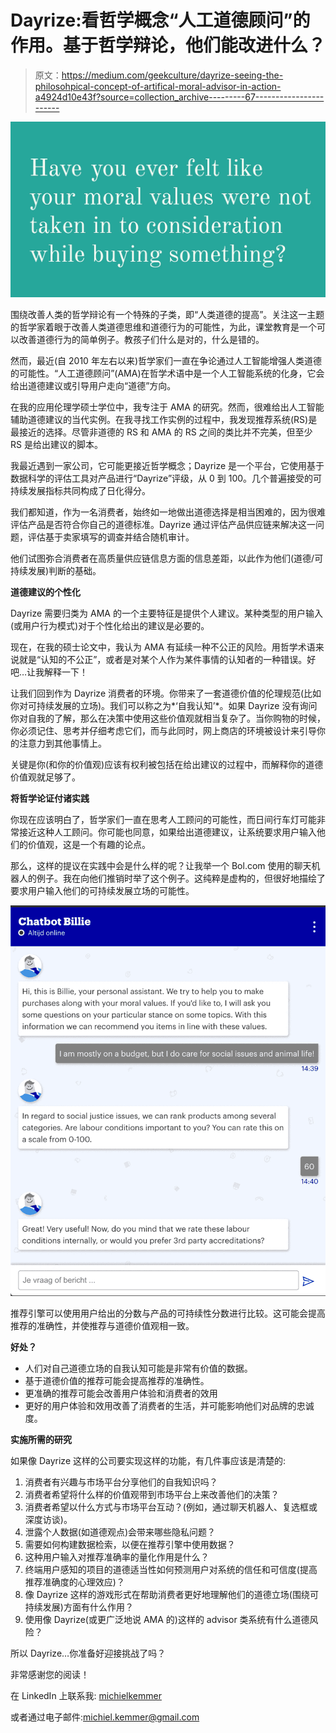 # Dayrize:看哲学概念“人工道德顾问”的作用。基于哲学辩论，他们能改进什么？

> 原文：<https://medium.com/geekculture/dayrize-seeing-the-philosohpical-concept-of-artifical-moral-advisor-in-action-a4924d10e43f?source=collection_archive---------67----------------------->

![](img/33f3172b586f26f458b6a749fbcebb4c.png)

围绕改善人类的哲学辩论有一个特殊的子类，即“人类道德的提高”。关注这一主题的哲学家着眼于改善人类道德思维和道德行为的可能性，为此，课堂教育是一个可以改善道德行为的简单例子。教孩子们什么是对的，什么是错的。

然而，最近(自 2010 年左右以来)哲学家们一直在争论通过人工智能增强人类道德的可能性。“人工道德顾问”(AMA)在哲学术语中是一个人工智能系统的化身，它会给出道德建议或引导用户走向“道德”方向。

在我的应用伦理学硕士学位中，我专注于 AMA 的研究。然而，很难给出人工智能辅助道德建议的当代实例。在我寻找工作实例的过程中，我发现推荐系统(RS)是最接近的选择。尽管非道德的 RS 和 AMA 的 RS 之间的类比并不完美，但至少 RS 是给出建议的脚本。

我最近遇到一家公司，它可能更接近哲学概念；Dayrize 是一个平台，它使用基于数据科学的评估工具对产品进行“Dayrize”评级，从 0 到 100。几个普遍接受的可持续发展指标共同构成了日化得分。

我们都知道，作为一名消费者，始终如一地做出道德选择是相当困难的，因为很难评估产品是否符合你自己的道德标准。Dayrize 通过评估产品供应链来解决这一问题，评估基于卖家填写的调查并结合随机审计。

他们试图弥合消费者在高质量供应链信息方面的信息差距，以此作为他们(道德/可持续发展)判断的基础。

**道德建议的个性化**

Dayrize 需要归类为 AMA 的一个主要特征是提供个人建议。某种类型的用户输入(或用户行为模式)对于个性化给出的建议是必要的。

现在，在我的硕士论文中，我认为 AMA 有延续一种不公正的风险。用哲学术语来说就是“认知的不公正”，或者是对某个人作为某件事情的认知者的一种错误。好吧…让我解释一下！

让我们回到作为 Dayrize 消费者的环境。你带来了一套道德价值的伦理规范(比如你对可持续发展的立场)。我们可以称之为*‘自我认知’*。如果 Dayrize 没有询问你对自我的了解，那么在决策中使用这些价值观就相当复杂了。当你购物的时候，你必须记住、思考并仔细考虑它们，而与此同时，网上商店的环境被设计来引导你的注意力到其他事情上。

关键是你(和你的价值观)应该有权利被包括在给出建议的过程中，而解释你的道德价值观就足够了。

**将哲学论证付诸实践**

你现在应该明白了，哲学家们一直在思考人工顾问的可能性，而日间行车灯可能非常接近这种人工顾问。你可能也同意，如果给出道德建议，让系统要求用户输入他们的价值观，这是一个有趣的论点。

那么，这样的提议在实践中会是什么样的呢？让我举一个 Bol.com 使用的聊天机器人的例子。我在向他们推销时举了这个例子。这纯粹是虚构的，但很好地描绘了要求用户输入他们的可持续发展立场的可能性。

![](img/11ab9fb7fc1e5d4c94594590b090a82d.png)

推荐引擎可以使用用户给出的分数与产品的可持续性分数进行比较。这可能会提高推荐的准确性，并使推荐与道德价值观相一致。

**好处？**

*   人们对自己道德立场的自我认知可能是非常有价值的数据。
*   基于道德价值的推荐可能会提高推荐的准确性。
*   更准确的推荐可能会改善用户体验和消费者的效用
*   更好的用户体验和效用改善了消费者的生活，并可能影响他们对品牌的忠诚度。

**实施所需的研究**

如果像 Dayrize 这样的公司要实现这样的功能，有几件事应该是清楚的:

1.  消费者有兴趣与市场平台分享他们的自我知识吗？
2.  消费者希望将什么样的价值观带到市场平台上来改善他们的决策？
3.  消费者希望以什么方式与市场平台互动？(例如，通过聊天机器人、复选框或深度访谈)。
4.  泄露个人数据(如道德观点)会带来哪些隐私问题？
5.  需要如何构建数据检索，以便在推荐引擎中使用数据？
6.  这种用户输入对推荐准确率的量化作用是什么？
7.  终端用户感知的项目的道德适当性如何预测用户对系统的信任和可信度(提高推荐准确度的心理效应)？
8.  像 Dayrize 这样的游戏形式在帮助消费者更好地理解他们的道德立场(围绕可持续发展)方面有什么作用？
9.  使用像 Dayrize(或更广泛地说 AMA 的)这样的 advisor 类系统有什么道德风险？

所以 Dayrize…你准备好迎接挑战了吗？

非常感谢您的阅读！

在 LinkedIn 上联系我: [michielkemmer](https://www.linkedin.com/in/michielkemmer/)

或者通过电子邮件:michiel.kemmer@gmail.com